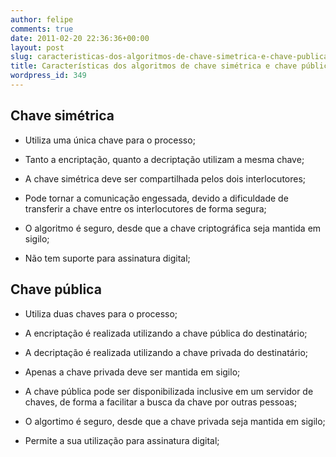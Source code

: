```yaml
---
author: felipe
comments: true
date: 2011-02-20 22:36:36+00:00
layout: post
slug: caracteristicas-dos-algoritmos-de-chave-simetrica-e-chave-publica
title: Características dos algoritmos de chave simétrica e chave pública
wordpress_id: 349
---
```


## Chave simétrica





	
  * Utiliza uma única chave para o processo;

	
  * Tanto a encriptação, quanto a decriptação utilizam a mesma chave;

	
  * A chave simétrica deve ser compartilhada pelos dois interlocutores;

	
  * Pode tornar a comunicação engessada, devido a dificuldade de transferir a chave entre os interlocutores de forma segura;

	
  * O algoritmo é seguro, desde que a chave criptográfica seja mantida em sigilo;

	
  * Não tem suporte para assinatura digital;




## Chave pública





	
  * Utiliza duas chaves para o processo;

	
  * A encriptação é realizada utilizando a chave pública do destinatário;

	
  * A decriptação é realizada utilizando a chave privada do destinatário;

	
  * Apenas a chave privada deve ser mantida em sigilo;

	
  * A chave pública pode ser disponibilizada inclusive em um servidor de chaves, de forma a facilitar a busca da chave por outras pessoas;

	
  * O algortimo é seguro, desde que a chave privada seja mantida em sigilo;

	
  * Permite a sua utilização para assinatura digital;


